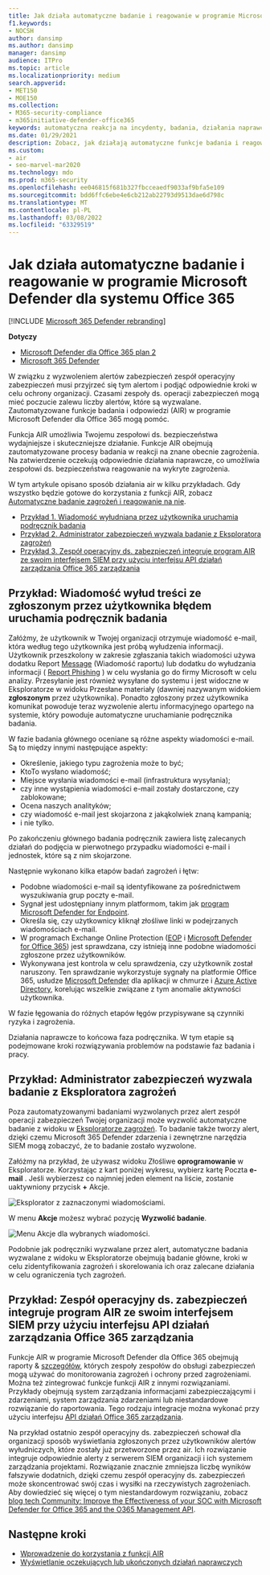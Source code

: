 ```yaml
---
title: Jak działa automatyczne badanie i reagowanie w programie Microsoft Defender dla systemu Office 365
f1.keywords:
- NOCSH
author: dansimp
ms.author: dansimp
manager: dansimp
audience: ITPro
ms.topic: article
ms.localizationpriority: medium
search.appverid:
- MET150
- MOE150
ms.collection:
- M365-security-compliance
- m365initiative-defender-office365
keywords: automatyczna reakcja na incydenty, badania, działania naprawcze i ochrona przed zagrożeniami
ms.date: 01/29/2021
description: Zobacz, jak działają automatyczne funkcje badania i reagowania w programie Microsoft Defender dla systemu Office 365
ms.custom:
- air
- seo-marvel-mar2020
ms.technology: mdo
ms.prod: m365-security
ms.openlocfilehash: ee046815f681b327fbcceaedf9033af9bfa5e109
ms.sourcegitcommit: bdd6ffc6ebe4e6cb212ab22793d9513dae6d798c
ms.translationtype: MT
ms.contentlocale: pl-PL
ms.lasthandoff: 03/08/2022
ms.locfileid: "63329519"
---
```

# <a name="how-automated-investigation-and-response-works-in-microsoft-defender-for-office-365"></a>Jak działa automatyczne badanie i reagowanie w programie Microsoft Defender dla systemu Office 365

[!INCLUDE [Microsoft 365 Defender rebranding](../includes/microsoft-defender-for-office.md)]

**Dotyczy**
- [Microsoft Defender dla Office 365 plan 2](defender-for-office-365.md)
- [Microsoft 365 Defender](../defender/microsoft-365-defender.md)

W związku z wyzwoleniem alertów zabezpieczeń zespół operacyjny zabezpieczeń musi przyjrzeć się tym alertom i podjąć odpowiednie kroki w celu ochrony organizacji. Czasami zespoły ds. operacji zabezpieczeń mogą mieć poczucie zalewu liczby alertów, które są wyzwalane. Zautomatyzowane funkcje badania i odpowiedzi (AIR) w programie Microsoft Defender dla Office 365 mogą pomóc.

Funkcja AIR umożliwia Twojemu zespołowi ds. bezpieczeństwa wydajniejsze i skuteczniejsze działanie. Funkcje AIR obejmują zautomatyzowane procesy badania w reakcji na znane obecnie zagrożenia. Na zatwierdzenie oczekują odpowiednie działania naprawcze, co umożliwia zespołowi ds. bezpieczeństwa reagowanie na wykryte zagrożenia.

W tym artykule opisano sposób działania air w kilku przykładach. Gdy wszystko będzie gotowe do korzystania z funkcji AIR, zobacz [Automatyczne badanie zagrożeń i reagowanie na nie](office-365-air.md).

- [Przykład 1. Wiadomość wyłudniana przez użytkownika uruchamia podręcznik badania](#example-a-user-reported-phish-message-launches-an-investigation-playbook)
- [Przykład 2. Administrator zabezpieczeń wyzwala badanie z Eksploratora zagrożeń](#example-a-security-administrator-triggers-an-investigation-from-threat-explorer)
- [Przykład 3. Zespół operacyjny ds. zabezpieczeń integruje program AIR ze swoim interfejsem SIEM przy użyciu interfejsu API działań zarządzania Office 365 zarządzania](#example-a-security-operations-team-integrates-air-with-their-siem-using-the-office-365-management-activity-api)

## <a name="example-a-user-reported-phish-message-launches-an-investigation-playbook"></a>Przykład: Wiadomość wyłud treści ze zgłoszonym przez użytkownika błędem uruchamia podręcznik badania

Załóżmy, że użytkownik w Twojej organizacji otrzymuje wiadomość e-mail, która według tego użytkownika jest próbą wyłudzenia informacji. Użytkownik przeszkolony w zakresie zgłaszania takich wiadomości używa dodatku Report [Message](enable-the-report-message-add-in.md) (Wiadomość raportu) lub dodatku do wyłudzania informacji ( [Report Phishing](enable-the-report-phish-add-in.md) ) w celu wysłania go do firmy Microsoft w celu analizy. Przesyłanie jest również wysyłane do systemu i jest widoczne w Eksploratorze w widoku Przesłane  materiały (dawniej nazywanym widokiem **zgłoszonym** przez użytkownika). Ponadto zgłoszony przez użytkownika komunikat powoduje teraz wyzwolenie alertu informacyjnego opartego na systemie, który powoduje automatyczne uruchamianie podręcznika badania.

W fazie badania głównego oceniane są różne aspekty wiadomości e-mail. Są to między innymi następujące aspekty:

- Określenie, jakiego typu zagrożenia może to być;
- KtoTo wysłano wiadomość;
- Miejsce wysłania wiadomości e-mail (infrastruktura wysyłania);
- czy inne wystąpienia wiadomości e-mail zostały dostarczone, czy zablokowane;
- Ocena naszych analityków;
- czy wiadomość e-mail jest skojarzona z jakąkolwiek znaną kampanią;
- i nie tylko.

Po zakończeniu głównego badania podręcznik zawiera listę zalecanych działań do podjęcia w pierwotnego przypadku wiadomości e-mail i jednostek, które są z nim skojarzone.

Następnie wykonano kilka etapów badań zagrożeń i łętw:

- Podobne wiadomości e-mail są identyfikowane za pośrednictwem wyszukiwania grup poczty e-mail.
- Sygnał jest udostępniany innym platformom, takim jak [program Microsoft Defender for Endpoint](/windows/security/threat-protection/microsoft-defender-atp/microsoft-defender-advanced-threat-protection).
- Określa się, czy użytkownicy kliknął złośliwe linki w podejrzanych wiadomościach e-mail.
- W programach Exchange Online Protection ([EOP](exchange-online-protection-overview.md) i [Microsoft Defender for Office 365](defender-for-office-365.md)) jest sprawdzana, czy istnieją inne podobne wiadomości zgłoszone przez użytkowników.
- Wykonywana jest kontrola w celu sprawdzenia, czy użytkownik został naruszony. Ten sprawdzanie wykorzystuje sygnały na platformie Office 365, usłudze [Microsoft Defender](/cloud-app-security) dla aplikacji w chmurze i [Azure Active Directory,](/azure/active-directory) korelując wszelkie związane z tym anomalie aktywności użytkownika.

W fazie łęgowania do różnych etapów łęgów przypisywane są czynniki ryzyka i zagrożenia.

Działania naprawcze to końcowa faza podręcznika. W tym etapie są podejmowane kroki rozwiązywania problemów na podstawie faz badania i pracy.

## <a name="example-a-security-administrator-triggers-an-investigation-from-threat-explorer"></a>Przykład: Administrator zabezpieczeń wyzwala badanie z Eksploratora zagrożeń

Poza zautomatyzowanymi badaniami wyzwolanych przez alert zespół operacji zabezpieczeń Twojej organizacji może wyzwolić automatyczne badanie z widoku w [Eksploratorze zagrożeń](threat-explorer.md).  To badanie także tworzy alert, dzięki czemu Microsoft 365 Defender zdarzenia i zewnętrzne narzędzia SIEM mogą zobaczyć, że to badanie zostało wyzwolone.

Załóżmy na przykład, że używasz widoku Złośliwe **oprogramowanie** w Eksploratorze. Korzystając z kart poniżej wykresu, wybierz kartę Poczta **e-mail** . Jeśli wybierzesz co najmniej jeden element na liście, zostanie uaktywniony przycisk **+** Akcje.

![Eksplorator z zaznaczonymi wiadomościami.](../../media/Explorer-Malware-Email-ActionsInvestigate.png)

W menu **Akcje** możesz wybrać pozycję **Wyzwolić badanie**.

![Menu Akcje dla wybranych wiadomości.](../../media/explorer-malwareview-selectedemails-actions.jpg)

Podobnie jak podręczniki wyzwalane przez alert, automatyczne badania wyzwalane z widoku w Eksploratorze obejmują badanie główne, kroki w celu zidentyfikowania zagrożeń i skorelowania ich oraz zalecane działania w celu ograniczenia tych zagrożeń.

## <a name="example-a-security-operations-team-integrates-air-with-their-siem-using-the-office-365-management-activity-api"></a>Przykład: Zespół operacyjny ds. zabezpieczeń integruje program AIR ze swoim interfejsem SIEM przy użyciu interfejsu API działań zarządzania Office 365 zarządzania

Funkcje AIR w programie Microsoft Defender dla Office 365 obejmują raporty & [szczegółów](air-view-investigation-results.md), których zespoły zespołów do obsługi zabezpieczeń mogą używać do monitorowania zagrożeń i ochrony przed zagrożeniami. Można też zintegrować funkcje funkcji AIR z innymi rozwiązaniami. Przykłady obejmują system zarządzania informacjami zabezpieczającymi i zdarzeniami, system zarządzania zdarzeniami lub niestandardowe rozwiązanie do raportowania. Tego rodzaju integracje można wykonać przy użyciu interfejsu [API działań Office 365 zarządzania](/office/office-365-management-api/office-365-management-activity-api-reference).

Na przykład ostatnio zespół operacyjny ds. zabezpieczeń schował dla organizacji sposób wyświetlania zgłoszonych przez użytkowników alertów wyłudniczych, które zostały już przetworzone przez air. Ich rozwiązanie integruje odpowiednie alerty z serwerem SIEM organizacji i ich systemem zarządzania projektami. Rozwiązanie znacznie zmniejsza liczbę wyników fałszywie dodatnich, dzięki czemu zespół operacyjny ds. zabezpieczeń może skoncentrować swój czas i wysiłki na rzeczywistych zagrożeniach. Aby dowiedzieć się więcej o tym niestandardowym rozwiązaniu, zobacz [blog tech Community: Improve the Effectiveness of your SOC with Microsoft Defender for Office 365 and the O365 Management API](https://techcommunity.microsoft.com/t5/microsoft-security-and/improve-the-effectiveness-of-your-soc-with-office-365-atp-and/ba-p/1525185).

## <a name="next-steps"></a>Następne kroki

- [Wprowadzenie do korzystania z funkcji AIR](office-365-air.md)
- [Wyświetlanie oczekujących lub ukończonych działań naprawczych](air-review-approve-pending-completed-actions.md)
